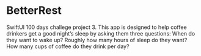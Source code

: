 # BetterRest
 SwiftUI 100 days challege project 3. This app is designed to help coffee drinkers get a good night’s sleep by asking them three questions:  When do they want to wake up? Roughly how many hours of sleep do they want? How many cups of coffee do they drink per day?

